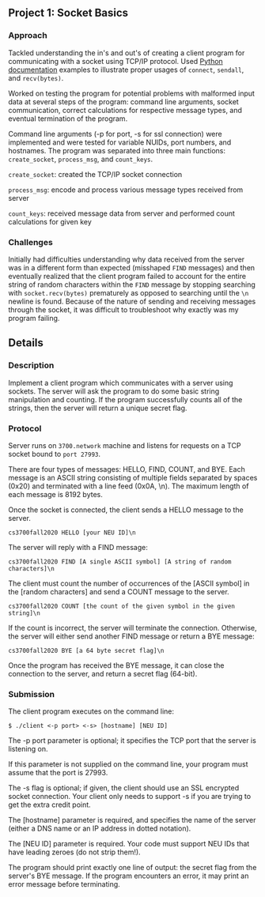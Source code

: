 ## Project 1: Socket Basics
### Approach
Tackled understanding the in's and out's of creating a client program for communicating with a socket using TCP/IP protocol. Used [Python documentation](https://docs.python.org/3/library/socket.html#example) examples to illustrate proper usages of `connect`, `sendall`, and `recv(bytes)`.

Worked on testing the program for potential problems with malformed input data at several steps of the program: command line arguments, socket communication, correct calculations for respective message types, and eventual termination of the program.

Command line arguments (-p for port, -s for ssl connection) were implemented and were tested for variable NUIDs, port numbers, and hostnames. The program was separated into three main functions: `create_socket`, `process_msg`, and `count_keys`.

`create_socket`: created the TCP/IP socket connection

`process_msg`: encode and process various message types received from server

`count_keys`: received message data from server and performed count calculations for given key

### Challenges
Initially had difficulties understanding why data received from the server was in a different form than expected (misshaped `FIND` messages) and then eventually realized that the client program failed to account for the entire string of random characters within the `FIND` message by stopping searching with `socket.recv(bytes)` prematurely as opposed to searching until the `\n` newline is found. Because of the nature of sending and receiving messages through the socket, it was difficult to troubleshoot why exactly was my program failing.


## Details
### Description
Implement a client program which communicates with a server using sockets. The server will ask the program to do some basic string manipulation and counting. If the program successfully counts all of the strings, then the server will return a unique secret flag.

### Protocol
Server runs on `3700.network` machine and listens for requests on a TCP socket bound to `port 27993`.

There are four types of messages: HELLO, FIND, COUNT, and BYE. Each message is an ASCII string consisting of multiple fields separated by spaces (0x20) and terminated with a line feed (0x0A, \n). The maximum length of each message is 8192 bytes.

Once the socket is connected, the client sends a HELLO message to the server.

```
cs3700fall2020 HELLO [your NEU ID]\n
```

The server will reply with a FIND message:
```
cs3700fall2020 FIND [A single ASCII symbol] [A string of random characters]\n
```
The client must count the number of occurrences of the [ASCII symbol] in the [random characters] and send a COUNT message to the server.
```
cs3700fall2020 COUNT [the count of the given symbol in the given string]\n
```
If the  count is incorrect, the server will terminate the connection. Otherwise, the server will either send another FIND message or return a BYE message:
```
cs3700fall2020 BYE [a 64 byte secret flag]\n
```
Once the program has received the BYE message, it can close the connection to the server, and return a secret flag (64-bit).

### Submission
The client program executes on the command line:
```
$ ./client <-p port> <-s> [hostname] [NEU ID]
```
The -p port parameter is optional; it specifies the TCP port that the server is listening on.

If this parameter is not supplied on the command line, your program must assume that the port is 27993.

The -s flag is optional; if given, the client should use an SSL encrypted socket connection. Your client only needs to support -s if you are trying to get the extra credit point.

The [hostname] parameter is required, and specifies the name of the server (either a DNS name or an IP address in dotted notation).

The [NEU ID] parameter is required. Your code must support NEU IDs that have leading zeroes (do not strip them!).

The program should print exactly one line of output: the secret flag from the server's BYE message. If the program encounters an error, it may print an error message before terminating.

